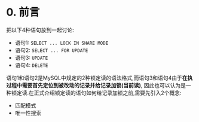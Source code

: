 # 0. 前言

把以下4种语句放到一起讨论:

- 语句1: `SELECT ... LOCK IN SHARE MODE`
- 语句2: `SELECT ... FOR UPDATE`
- 语句3: `UPDATE`
- 语句4: `DELETE`

语句1和语句2是MySQL中规定的2种锁定读的语法格式,而语句3和语句4由于**在执过程中需要首先定位到被改动的记录并给记录加锁(当前读)**,
因此也可以认为是一种锁定读.在正式介绍锁定读的语句如何给记录加锁之前,需要先引入2个概念:

- 匹配模式
- 唯一性搜索
